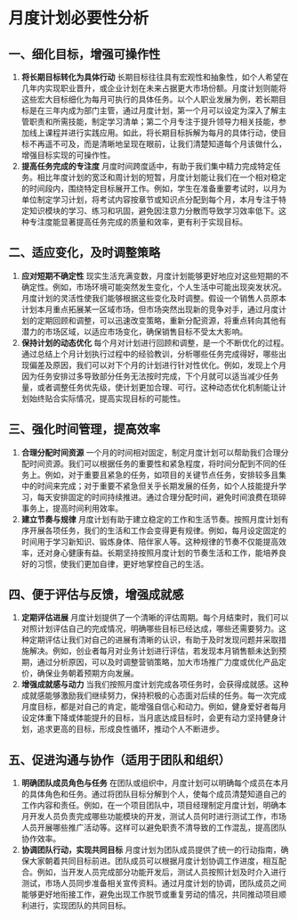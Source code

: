 # 月度计划必要性分析

## 一、细化目标，增强可操作性

1. **将长期目标转化为具体行动**
   长期目标往往具有宏观性和抽象性，如个人希望在几年内实现职业晋升，或企业计划在未来占据更大市场份额。月度计划则能将这些宏大目标细化为每月可执行的具体任务。以个人职业发展为例，若长期目标是在三年内成为部门主管，通过月度计划，第一个月可以设定为深入了解主管职责和所需技能，制定学习清单；第二个月专注于提升领导力相关技能，参加线上课程并进行实践应用。如此，将长期目标拆解为每月的具体行动，使目标不再遥不可及，而是清晰地呈现在眼前，让我们清楚知道每个月该做什么，增强目标实现的可操作性。
2. **提高任务完成的专注度**
   月度时间跨度适中，有助于我们集中精力完成特定任务。相比年度计划的宽泛和周计划的短暂，月度计划能让我们在一个相对稳定的时间段内，围绕特定目标展开工作。例如，学生在准备重要考试时，以月为单位制定学习计划，将考试内容按章节或知识点分配到每个月，本月专注于特定知识模块的学习、练习和巩固，避免因注意力分散而导致学习效率低下。这种专注度能显著提高任务完成的质量和效率，更有利于实现目标。

## 二、适应变化，及时调整策略

1. **应对短期不确定性**
   现实生活充满变数，月度计划能够更好地应对这些短期的不确定性。例如，市场环境可能突然发生变化，个人生活中可能出现突发状况。月度计划的灵活性使我们能够根据这些变化及时调整。假设一个销售人员原本计划本月重点拓展某一区域市场，但市场突然出现新的竞争对手，通过月度计划的定期回顾和调整，可以迅速改变策略，重新分配资源，将重点转向其他有潜力的市场区域，以适应市场变化，确保销售目标不受太大影响。
2. **保持计划的动态优化**
   每个月对计划进行回顾和调整，是一个不断优化的过程。通过总结上个月计划执行过程中的经验教训，分析哪些任务完成得好，哪些出现偏差及原因，我们可以对下个月的计划进行针对性优化。例如，发现上个月因为任务安排过多导致部分任务无法按时完成，下个月就可以适当减少任务量，或者调整任务优先级，使计划更加合理、可行。这种动态优化机制能让计划始终贴合实际情况，提高实现目标的可能性。

## 三、强化时间管理，提高效率

1. **合理分配时间资源**
   一个月的时间相对固定，制定月度计划可以帮助我们合理分配时间资源。我们可以根据任务的重要性和紧急程度，将时间分配到不同的任务上。例如，对于重要且紧急的任务，如项目的关键节点任务，安排较多且集中的时间来完成；对于重要不紧急但关乎长期发展的任务，如个人技能提升学习，每天安排固定的时间持续推进。通过合理分配时间，避免时间浪费在琐碎事务上，提高时间利用效率。
2. **建立节奏与规律**
   月度计划有助于建立稳定的工作和生活节奏。按照月度计划有序开展各项任务，我们的生活和工作会变得更有规律。例如，每月设定固定的时间用于学习新知识、锻炼身体、陪伴家人等。这种规律的节奏不仅能提高效率，还对身心健康有益。长期坚持按照月度计划的节奏生活和工作，能培养良好的习惯，使我们更加自律，更好地掌控自己的生活。

## 四、便于评估与反馈，增强成就感

1. **定期评估进展**
   月度计划提供了一个清晰的评估周期。每个月结束时，我们可以对照计划评估自己的完成情况，明确哪些目标已经达成，哪些还需要努力。这种定期评估让我们对自己的进展有清晰的认识，有助于及时发现问题并采取措施解决。例如，创业者每月对业务计划进行评估，若发现本月销售额未达到预期，通过分析原因，可以及时调整营销策略，加大市场推广力度或优化产品定价，确保业务朝着预期方向发展。
2. **增强成就感与动力**
   当我们按照月度计划完成各项任务时，会获得成就感。这种成就感能够激励我们继续努力，保持积极的心态面对后续的任务。每一次完成月度目标，都是对自己的肯定，能增强自信心和动力。例如，健身爱好者每月设定体重下降或体能提升的目标，当月底达成目标时，会更有动力坚持健身计划，追求更高的目标，形成良性循环，推动个人不断进步。

## 五、促进沟通与协作（适用于团队和组织）

1. **明确团队成员角色与任务**
   在团队或组织中，月度计划可以明确每个成员在本月的具体角色和任务。通过将团队目标分解到个人，使每个成员清楚知道自己的工作内容和责任。例如，在一个项目团队中，项目经理制定月度计划，明确本月开发人员负责完成哪些功能模块的开发，测试人员何时进行测试工作，市场人员开展哪些推广活动等。这样可以避免职责不清导致的工作混乱，提高团队协作效率。
2. **协调团队行动，实现共同目标**
   月度计划为团队成员提供了统一的行动指南，确保大家朝着共同目标前进。团队成员可以根据月度计划协调工作进度，相互配合。例如，当开发人员完成部分功能开发后，测试人员按照计划及时介入进行测试，市场人员同步准备相关宣传资料。通过月度计划的协调，团队成员之间能够更好地衔接工作，避免出现工作脱节或重复劳动的情况，共同推动项目顺利进行，实现团队的共同目标。
